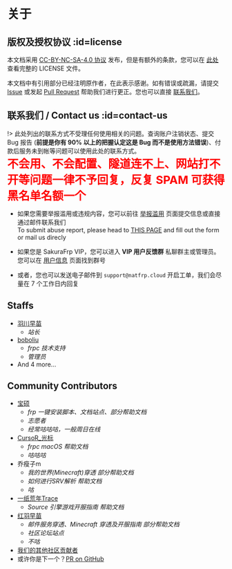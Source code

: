 # 关于

## 版权及授权协议 :id=license

本文档采用 [CC-BY-NC-SA-4.0 协议](https://creativecommons.org/licenses/by-nc-sa/4.0/legalcode.zh-Hans) 发布，但是有额外的条款，您可以在 [此处](https://github.com/natfrp/wiki/blob/master/LICENSE ':target=_blank') 查看完整的 LICENSE 文件。

本文档中有引用部分已经注明原作者，在此表示感谢。如有错误或疏漏，请提交 [Issue](https://github.com/natfrp/wiki/issues ':target=_blank') 或发起 [Pull Request](https://github.com/natfrp/wiki/pulls ':target=_blank') 帮助我们进行更正。您也可以直接 [联系我们](#concat-us)。

## 联系我们 / Contact us :id=contact-us

<!-- BEGIN 请勿修改 -->

!> 此处列出的联系方式不受理任何使用相关的问题。查询账户注销状态、提交 Bug 报告 (**前提是你有 90% 以上的把握认定这是 Bug 而不是使用方法错误**)、付款后服务未到帐等问题可以使用此处的联系方式。  
<b style="color: red;font-size: 26px">不会用、不会配置、隧道连不上、网站打不开等问题一律不予回复，反复 SPAM 可获得黑名单名额一个</b>

- 如果您需要举报滥用或违规内容，您可以前往 [举报滥用](https://www.natfrp.com/report.html ':target=_blank') 页面提交信息或直接通过邮件联系我们  
  To submit abuse report, please head to [THIS PAGE](https://www.natfrp.com/report_en.html ':target=_blank') and fill out the form or mail us direcly
  

- 如果您是 SakuraFrp VIP，您可以进入 **VIP 用户反馈群** 私聊群主或管理员。您可以在 [用户信息](https://www.natfrp.com/user/profile ':target=_blank') 页面找到群号
- 或者，您也可以发送电子邮件到 `support@natfrp.cloud` 开启工单，我们会尽量在 7 个工作日内回复  
  

<!-- END 请勿修改 -->

## Staffs

- [羽川早苗](https://moe.do ':target=_blank')
  - _站长_
- [boboliu](https://note.bobo.moe/ ':target=_blank')
  - _frpc 技术支持_
  - _管理员_
- And 4 more...

## Community Contributors

- [宝硕](https://baoshuo.ren ':target=_blank')
  - _frp 一键安装脚本、文档站点、部分帮助文档_
  - _志愿者_
  - _经常咕咕咕，一般周日在线_
- [CursoR_光标](https://icursors.net ':target=_blank')
  - _frpc macOS 帮助文档_
  - _咕咕咕_
- 乔瘦子m
  - _我的世界(Minecraft)穿透 部分帮助文档_
  - _如何进行SRV解析 帮助文档_
  - _咕_
- [一纸荒年Trace](https://wtrace3zh.com ':target=_blank')
  - _Source 引擎游戏开服指南 帮助文档_
- [红羽早苗](https://fro.moe ':target=_blank')
  - _邮件服务穿透、Minecraft 穿透及开服指南 部分帮助文档_
  - _社区论坛站点_
  - _不咕_
- [我们的其他社区贡献者](https://github.com/natfrp/wiki/graphs/contributors)
- 或许你是下一个？[PR on GitHub](https://github.com/natfrp/wiki)
